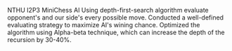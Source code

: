 NTHU I2P3   MiniChess AI
Using depth-first-search algorithm evaluate opponent's and our side's every possible move.
Conducted a well-defined evaluating strategy to maximize AI's wining chance. 
Optimized the algorithm using Alpha-beta technique, which can increase the depth of the recursion by
30-40%.
